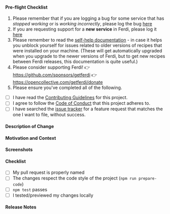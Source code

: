 <!-- Thank you for your Pull Request. -->
<!-- If you're unsure about any of these, don't hesitate to ask. We're here to help! -->
<!-- Please start by naming your pull request properly for e.g. "Add Google Tasks to Todo providers". -->
<!-- Please keep in mind that any text inside "<!--" and "--\>" are comments from us and won't be visible in your bug report, so please don't put any text in them. -->

#### Pre-flight Checklist

1. Please remember that if you are logging a bug for some service that has *stopped working* or is *working incorrectly*, please log the bug [here](https://github.com/getferdi/recipes/issues)
2. If you are requesting support for a **new service** in Ferdi, please log it [here](https://github.com/getferdi/recipes/pulls)
3. Please remember to read the [self-help documentation](https://github.com/getferdi/ferdi#troubleshooting-recipes-self-help) - in case it helps you unblock yourself for issues related to older versions of recipes that were installed on your machine. (These will get automatically upgraded when you upgrade to the newer versions of Ferdi, but to get new recipes between Ferdi releases, this documentation is quite useful.)
4. Please consider supporting Ferdi!
  👉  https://github.com/sponsors/getferdi
  👉  https://opencollective.com/getferdi/donate
5. Please ensure you've completed all of the following.
- [ ] I have read the [Contributing Guidelines](https://github.com/getferdi/ferdi/blob/develop/CONTRIBUTING.md) for this project.
- [ ] I agree to follow the [Code of Conduct](https://github.com/getferdi/ferdi/blob/develop/CODE_OF_CONDUCT.md) that this project adheres to.
- [ ] I have searched the [issue tracker](https://github.com/getferdi/ferdi/issues) for a feature request that matches the one I want to file, without success.

#### Description of Change
<!-- Describe your changes in detail. -->

#### Motivation and Context
<!-- Why is this change required? What problem does it solve?  If it fixes an open issue, please link to the issue here. -->

#### Screenshots
<!-- Remove the section if this does not apply. -->

#### Checklist
<!-- Remove items that do not apply. For completed items, change [ ] to [x]. -->
- [ ] My pull request is properly named
- [ ] The changes respect the code style of the project (`npm run prepare-code`)
- [ ] `npm test` passes
- [ ] I tested/previewed my changes locally

#### Release Notes
<!-- Please add a one-line description for users of Ferdi to read in the release notes, or 'none' if no notes relevant to such users. Examples and help on special cases: https://github.com/electron/clerk/blob/master/README.md#examples -->
